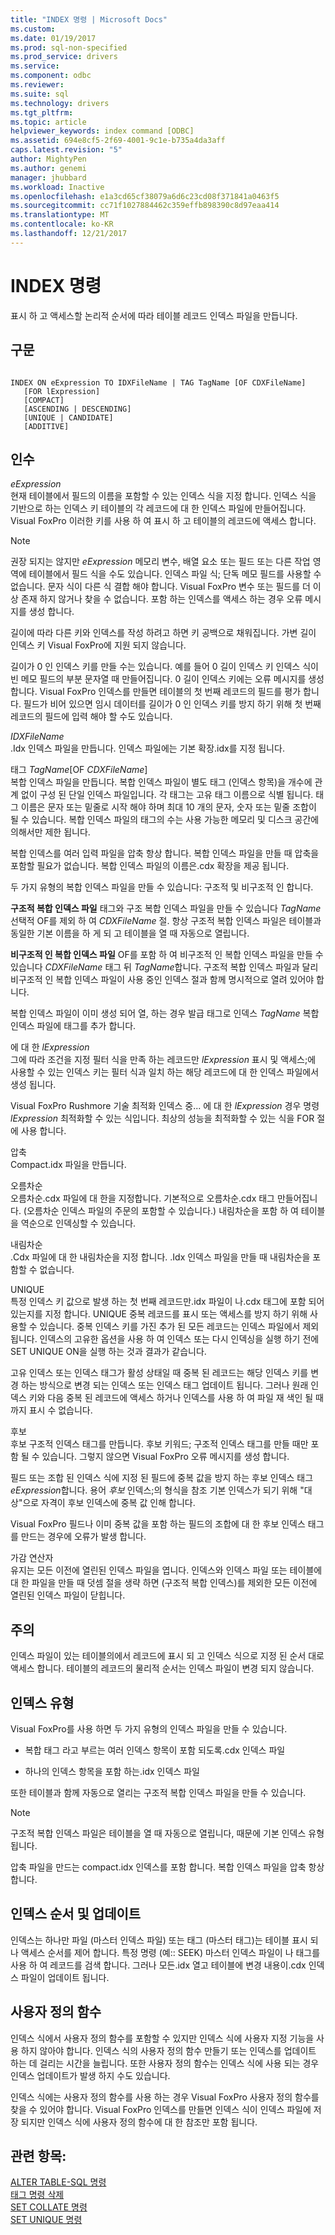 ```yaml
---
title: "INDEX 명령 | Microsoft Docs"
ms.custom: 
ms.date: 01/19/2017
ms.prod: sql-non-specified
ms.prod_service: drivers
ms.service: 
ms.component: odbc
ms.reviewer: 
ms.suite: sql
ms.technology: drivers
ms.tgt_pltfrm: 
ms.topic: article
helpviewer_keywords: index command [ODBC]
ms.assetid: 694e8cf5-2f69-4001-9c1e-b735a4da3aff
caps.latest.revision: "5"
author: MightyPen
ms.author: genemi
manager: jhubbard
ms.workload: Inactive
ms.openlocfilehash: e1a3cd65cf38079a6d6c23cd08f371841a0463f5
ms.sourcegitcommit: cc71f1027884462c359effb898390c8d97eaa414
ms.translationtype: MT
ms.contentlocale: ko-KR
ms.lasthandoff: 12/21/2017
---
```

# <a name="index-command"></a>INDEX 명령
표시 하 고 액세스할 논리적 순서에 따라 테이블 레코드 인덱스 파일을 만듭니다.  
  
## <a name="syntax"></a>구문  
  
```  
  
INDEX ON eExpression TO IDXFileName | TAG TagName [OF CDXFileName]  
   [FOR lExpression]  
   [COMPACT]  
   [ASCENDING | DESCENDING]  
   [UNIQUE | CANDIDATE]  
   [ADDITIVE]  
```  
  
## <a name="arguments"></a>인수  
 *eExpression*  
 현재 테이블에서 필드의 이름을 포함할 수 있는 인덱스 식을 지정 합니다. 인덱스 식을 기반으로 하는 인덱스 키 테이블의 각 레코드에 대 한 인덱스 파일에 만들어집니다. Visual FoxPro 이러한 키를 사용 하 여 표시 하 고 테이블의 레코드에 액세스 합니다.  
  
> [!NOTE]  
>  권장 되지는 않지만 *eExpression* 메모리 변수, 배열 요소 또는 필드 또는 다른 작업 영역에 테이블에서 필드 식을 수도 있습니다. 인덱스 파일 식; 단독 메모 필드를 사용할 수 없습니다. 문자 식이 다른 식 결합 해야 합니다. Visual FoxPro 변수 또는 필드를 더 이상 존재 하지 않거나 찾을 수 없습니다. 포함 하는 인덱스를 액세스 하는 경우 오류 메시지를 생성 합니다.  
  
 길이에 따라 다른 키와 인덱스를 작성 하려고 하면 키 공백으로 채워집니다. 가변 길이 인덱스 키 Visual FoxPro에 지원 되지 않습니다.  
  
 길이가 0 인 인덱스 키를 만들 수는 있습니다. 예를 들어 0 길이 인덱스 키 인덱스 식이 빈 메모 필드의 부분 문자열 때 만들어집니다. 0 길이 인덱스 키에는 오류 메시지를 생성 합니다. Visual FoxPro 인덱스를 만들면 테이블의 첫 번째 레코드의 필드를 평가 합니다. 필드가 비어 있으면 임시 데이터를 길이가 0 인 인덱스 키를 방지 하기 위해 첫 번째 레코드의 필드에 입력 해야 할 수도 있습니다.  
  
 *IDXFileName*  
 .Idx 인덱스 파일을 만듭니다. 인덱스 파일에는 기본 확장.idx를 지정 됩니다.  
  
 태그 *TagName*[OF *CDXFileName*]  
 복합 인덱스 파일을 만듭니다. 복합 인덱스 파일이 별도 태그 (인덱스 항목)을 개수에 관계 없이 구성 된 단일 인덱스 파일입니다. 각 태그는 고유 태그 이름으로 식별 됩니다. 태그 이름은 문자 또는 밑줄로 시작 해야 하며 최대 10 개의 문자, 숫자 또는 밑줄 조합이 될 수 있습니다. 복합 인덱스 파일의 태그의 수는 사용 가능한 메모리 및 디스크 공간에 의해서만 제한 됩니다.  
  
 복합 인덱스를 여러 입력 파일을 압축 항상 합니다. 복합 인덱스 파일을 만들 때 압축을 포함할 필요가 없습니다. 복합 인덱스 파일의 이름은.cdx 확장을 제공 됩니다.  
  
 두 가지 유형의 복합 인덱스 파일을 만들 수 있습니다: 구조적 및 비구조적 인 합니다.  
  
 **구조적 복합 인덱스 파일** 태그와 구조 복합 인덱스 파일을 만들 수 있습니다 *TagName* 선택적 OF를 제외 하 여 *CDXFileName* 절. 항상 구조적 복합 인덱스 파일은 테이블과 동일한 기본 이름을 하 게 되 고 테이블을 열 때 자동으로 열립니다.  
  
 **비구조적 인 복합 인덱스 파일** OF를 포함 하 여 비구조적 인 복합 인덱스 파일을 만들 수 있습니다 *CDXFileName* 태그 뒤 *TagName*합니다. 구조적 복합 인덱스 파일과 달리 비구조적 인 복합 인덱스 파일이 사용 중인 인덱스 절과 함께 명시적으로 열려 있어야 합니다.  
  
 복합 인덱스 파일이 이미 생성 되어 열, 하는 경우 발급 태그로 인덱스 *TagName* 복합 인덱스 파일에 태그를 추가 합니다.  
  
 에 대 한 *lExpression*  
 그에 따라 조건을 지정 필터 식을 만족 하는 레코드만 *lExpression* 표시 및 액세스;에 사용할 수 있는 인덱스 키는 필터 식과 일치 하는 해당 레코드에 대 한 인덱스 파일에서 생성 됩니다.  
  
 Visual FoxPro Rushmore 기술 최적화 인덱스 중... 에 대 한 *lExpression* 경우 명령 *lExpression* 최적화할 수 있는 식입니다. 최상의 성능을 최적화할 수 있는 식을 FOR 절에 사용 합니다.  
  
 압축  
 Compact.idx 파일을 만듭니다.  
  
 오름차순  
 오름차순.cdx 파일에 대 한을 지정합니다. 기본적으로 오름차순.cdx 태그 만들어집니다. (오름차순 인덱스 파일의 주문의 포함할 수 있습니다.) 내림차순을 포함 하 여 테이블을 역순으로 인덱싱할 수 있습니다.  
  
 내림차순  
 .Cdx 파일에 대 한 내림차순을 지정 합니다. .Idx 인덱스 파일을 만들 때 내림차순을 포함할 수 없습니다.  
  
 UNIQUE  
 특정 인덱스 키 값으로 발생 하는 첫 번째 레코드만.idx 파일이 나.cdx 태그에 포함 되어 있는지를 지정 합니다. UNIQUE 중복 레코드를 표시 또는 액세스를 방지 하기 위해 사용할 수 있습니다. 중복 인덱스 키를 가진 추가 된 모든 레코드는 인덱스 파일에서 제외 됩니다. 인덱스의 고유한 옵션을 사용 하 여 인덱스 또는 다시 인덱싱을 실행 하기 전에 SET UNIQUE ON을 실행 하는 것과 결과가 같습니다.  
  
 고유 인덱스 또는 인덱스 태그가 활성 상태일 때 중복 된 레코드는 해당 인덱스 키를 변경 하는 방식으로 변경 되는 인덱스 또는 인덱스 태그 업데이트 됩니다. 그러나 원래 인덱스 키와 다음 중복 된 레코드에 액세스 하거나 인덱스를 사용 하 여 파일 재 색인 될 때까지 표시 수 없습니다.  
  
 후보  
 후보 구조적 인덱스 태그를 만듭니다. 후보 키워드; 구조적 인덱스 태그를 만들 때만 포함 될 수 있습니다. 그렇지 않으면 Visual FoxPro 오류 메시지를 생성 합니다.  
  
 필드 또는 조합 된 인덱스 식에 지정 된 필드에 중복 값을 방지 하는 후보 인덱스 태그 *eExpression*합니다. 용어 *후보* 인덱스;의 형식을 참조 기본 인덱스가 되기 위해 "대상"으로 자격이 후보 인덱스에 중복 값 인해 합니다.  
  
 Visual FoxPro 필드나 이미 중복 값을 포함 하는 필드의 조합에 대 한 후보 인덱스 태그를 만드는 경우에 오류가 발생 합니다.  
  
 가감 연산자  
 유지는 모든 이전에 열린된 인덱스 파일을 엽니다. 인덱스와 인덱스 파일 또는 테이블에 대 한 파일을 만들 때 덧셈 절을 생략 하면 (구조적 복합 인덱스)를 제외한 모든 이전에 열린된 인덱스 파일이 닫힙니다.  
  
## <a name="remarks"></a>주의  
 인덱스 파일이 있는 테이블의에서 레코드에 표시 되 고 인덱스 식으로 지정 된 순서 대로 액세스 합니다. 테이블의 레코드의 물리적 순서는 인덱스 파일이 변경 되지 않습니다.  
  
## <a name="index-types"></a>인덱스 유형  
 Visual FoxPro를 사용 하면 두 가지 유형의 인덱스 파일을 만들 수 있습니다.  
  
-   복합 태그 라고 부르는 여러 인덱스 항목이 포함 되도록.cdx 인덱스 파일  
  
-   하나의 인덱스 항목을 포함 하는.idx 인덱스 파일  
  
 또한 테이블과 함께 자동으로 열리는 구조적 복합 인덱스 파일을 만들 수 있습니다.  
  
> [!NOTE]  
>  구조적 복합 인덱스 파일은 테이블을 열 때 자동으로 열립니다, 때문에 기본 인덱스 유형 됩니다.  
  
 압축 파일을 만드는 compact.idx 인덱스를 포함 합니다. 복합 인덱스 파일을 압축 항상 합니다.  
  
## <a name="index-order-and-updating"></a>인덱스 순서 및 업데이트  
 인덱스는 하나만 파일 (마스터 인덱스 파일) 또는 태그 (마스터 태그)는 테이블 표시 되 나 액세스 순서를 제어 합니다. 특정 명령 (예:: SEEK) 마스터 인덱스 파일이 나 태그를 사용 하 여 레코드를 검색 합니다. 그러나 모든.idx 열고 테이블에 변경 내용이.cdx 인덱스 파일이 업데이트 됩니다.  
  
## <a name="user-defined-functions"></a>사용자 정의 함수  
 인덱스 식에서 사용자 정의 함수를 포함할 수 있지만 인덱스 식에 사용자 지정 기능을 사용 하지 않아야 합니다. 인덱스 식의 사용자 정의 함수 만들기 또는 인덱스를 업데이트 하는 데 걸리는 시간을 늘립니다. 또한 사용자 정의 함수는 인덱스 식에 사용 되는 경우 인덱스 업데이트가 발생 하지 수도 있습니다.  
  
 인덱스 식에는 사용자 정의 함수를 사용 하는 경우 Visual FoxPro 사용자 정의 함수를 찾을 수 있어야 합니다. Visual FoxPro 인덱스를 만들면 인덱스 식이 인덱스 파일에 저장 되지만 인덱스 식에 사용자 정의 함수에 대 한 참조만 포함 됩니다.  
  
## <a name="see-also"></a>관련 항목:  
 [ALTER TABLE-SQL 명령](../../odbc/microsoft/alter-table-sql-command.md)   
 [태그 명령 삭제](../../odbc/microsoft/delete-tag-command.md)   
 [SET COLLATE 명령](../../odbc/microsoft/set-collate-command.md)   
 [SET UNIQUE 명령](../../odbc/microsoft/set-unique-command.md)
